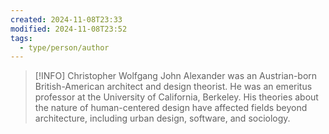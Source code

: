```yaml
---
created: 2024-11-08T23:33
modified: 2024-11-08T23:52
tags:
  - type/person/author
---
```


> [!INFO]
> Christopher Wolfgang John Alexander was an Austrian-born British-American architect and design theorist. He was an emeritus professor at the University of California, Berkeley. His theories about the nature of human-centered design have affected fields beyond architecture, including urban design, software, and sociology.
